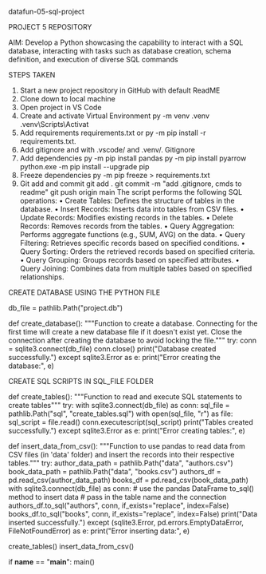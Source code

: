 datafun-05-sql-project

PROJECT 5 REPOSITORY

AIM: Develop a Python showcasing the capability to interact with a SQL database, interacting with tasks such as database creation, schema definition, and execution of diverse SQL commands

STEPS TAKEN
1.	Start a new project repository in GitHub with default ReadME
2.	Clone down to local machine
3.	Open project in VS Code
4.	Create and activate Virtual Environment
py -m venv .venv
.venv\Scripts\Activat
5.	Add requirements 
requirements.txt
or py -m pip install -r requirements.txt.
6.	Add gitignore and with .vscode/ and .venv/.
Gitignore
7.	Add dependencies
py -m pip install pandas
py -m pip install pyarrow
python.exe -m pip install --upgrade pip
8.	Freeze dependencies
py -m pip freeze > requirements.txt
9.	Git add and commit
git add .
git commit -m "add .gitignore, cmds to readme"
git push origin main
The script performs the following SQL operations:
•	Create Tables: Defines the structure of tables in the database.
•	Insert Records: Inserts data into tables from CSV files.
•	Update Records: Modifies existing records in the tables.
•	Delete Records: Removes records from the tables.
•	Query Aggregation: Performs aggregate functions (e.g., SUM, AVG) on the data.
•	Query Filtering: Retrieves specific records based on specified conditions.
•	Query Sorting: Orders the retrieved records based on specified criteria.
•	Query Grouping: Groups records based on specified attributes.
•	Query Joining: Combines data from multiple tables based on specified relationships.


CREATE DATABASE USING THE PYTHON FILE

db_file = pathlib.Path("project.db")

def create_database():
    """Function to create a database. Connecting for the first time
    will create a new database file if it doesn't exist yet.
    Close the connection after creating the database
    to avoid locking the file."""
    try:
        conn = sqlite3.connect(db_file)
        conn.close()
        print("Database created successfully.")
    except sqlite3.Error as e:
        print("Error creating the database:", e)


CREATE SQL SCRIPTS IN SQL_FILE FOLDER


def create_tables():
    """Function to read and execute SQL statements to create tables"""
    try:
        with sqlite3.connect(db_file) as conn:
            sql_file = pathlib.Path("sql", "create_tables.sql")
            with open(sql_file, "r") as file:
                sql_script = file.read()
            conn.executescript(sql_script)
            print("Tables created successfully.")
    except sqlite3.Error as e:
        print("Error creating tables:", e)

def insert_data_from_csv():
    """Function to use pandas to read data from CSV files (in 'data' folder)
    and insert the records into their respective tables."""
    try:
        author_data_path = pathlib.Path("data", "authors.csv")
        book_data_path = pathlib.Path("data", "books.csv")
        authors_df = pd.read_csv(author_data_path)
        books_df = pd.read_csv(book_data_path)
        with sqlite3.connect(db_file) as conn:
            # use the pandas DataFrame to_sql() method to insert data
            # pass in the table name and the connection
            authors_df.to_sql("authors", conn, if_exists="replace", index=False)
            books_df.to_sql("books", conn, if_exists="replace", index=False)
            print("Data inserted successfully.")
    except (sqlite3.Error, pd.errors.EmptyDataError, FileNotFoundError) as e:
        print("Error inserting data:", e)



create_tables()
    insert_data_from_csv()

if __name__ == "__main__":
    main()


